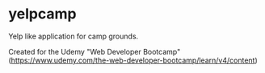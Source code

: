 # yelpcamp
Yelp like application for camp grounds.

Created for the Udemy "Web Developer Bootcamp" (https://www.udemy.com/the-web-developer-bootcamp/learn/v4/content)

